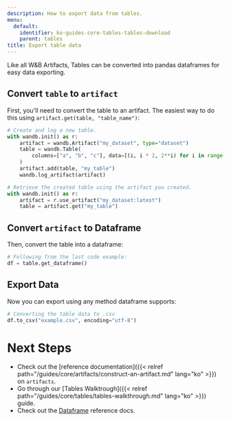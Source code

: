 ```yaml
---
description: How to export data from tables.
menu:
  default:
    identifier: ko-guides-core-tables-tables-download
    parent: tables
title: Export table data
---
```


Like all W&B Artifacts, Tables can be converted into pandas dataframes for easy data exporting. 

## Convert `table` to `artifact`
First, you'll need to convert the table to an artifact. The easiest way to do this using `artifact.get(table, "table_name")`:

```python
# Create and log a new table.
with wandb.init() as r:
    artifact = wandb.Artifact("my_dataset", type="dataset")
    table = wandb.Table(
        columns=["a", "b", "c"], data=[(i, i * 2, 2**i) for i in range(10)]
    )
    artifact.add(table, "my_table")
    wandb.log_artifact(artifact)

# Retrieve the created table using the artifact you created.
with wandb.init() as r:
    artifact = r.use_artifact("my_dataset:latest")
    table = artifact.get("my_table")
```

## Convert `artifact` to Dataframe
Then, convert the table into a dataframe:

```python
# Following from the last code example:
df = table.get_dataframe()
```

## Export Data
Now you can export using any method dataframe supports:

```python
# Converting the table data to .csv
df.to_csv("example.csv", encoding="utf-8")
```

# Next Steps
- Check out the [reference documentation]({{< relref path="/guides/core/artifacts/construct-an-artifact.md" lang="ko" >}}) on `artifacts`.
- Go through our [Tables Walktrough]({{< relref path="/guides/core/tables/tables-walkthrough.md" lang="ko" >}}) guide.
- Check out the [Dataframe](https://pandas.pydata.org/docs/reference/api/pandas.DataFrame.html) reference docs.